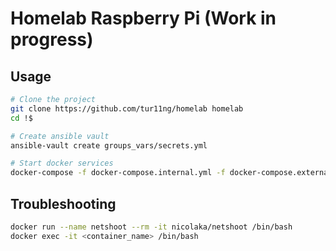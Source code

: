 # Homelab Raspberry Pi (Work in progress)

## Usage

```bash
# Clone the project
git clone https://github.com/tur11ng/homelab homelab
cd !$

# Create ansible vault
ansible-vault create groups_vars/secrets.yml

# Start docker services
docker-compose -f docker-compose.internal.yml -f docker-compose.external.yml up -d
```

## Troubleshooting

```bash
docker run --name netshoot --rm -it nicolaka/netshoot /bin/bash
docker exec -it <container_name> /bin/bash
```
